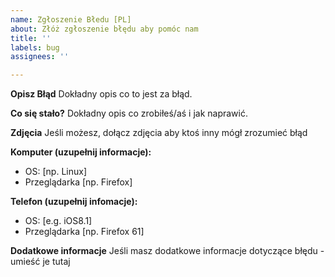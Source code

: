```yaml
---
name: Zgłoszenie Błedu [PL]
about: Złóż zgłoszenie błędu aby pomóc nam
title: ''
labels: bug
assignees: ''

---
```


**Opisz Błąd**
Dokładny opis co to jest za błąd.

**Co się stało?**
Dokładny opis co zrobiłeś/aś i jak naprawić.

**Zdjęcia**
Jeśli możesz, dołącz zdjęcia aby ktoś inny mógł zrozumieć błąd

**Komputer (uzupełnij informacje):**
 - OS: [np. Linux]
 - Przeglądarka [np. Firefox]

**Telefon (uzupełnij infomacje):**
 - OS: [e.g. iOS8.1]
 - Przeglądarka [np. Firefox 61]

**Dodatkowe informacje**
Jeśli masz dodatkowe informacje dotyczące błędu - umieść je tutaj
